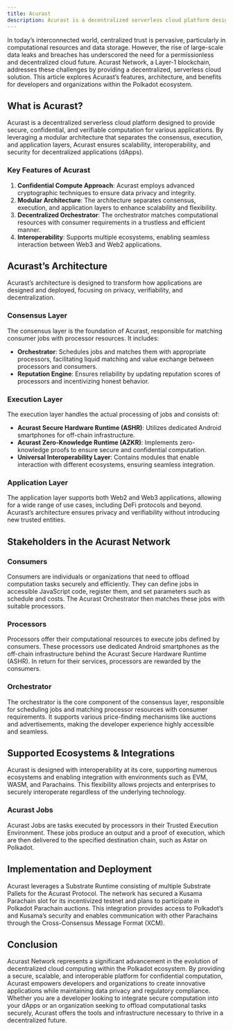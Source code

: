 ```yaml
---
title: Acurast
description: Acurast is a decentralized serverless cloud platform designed to provide secure, confidential, and verifiable computation for various application.
---
```


In today’s interconnected world, centralized trust is pervasive, particularly in computational resources and data storage. However, the rise of large-scale data leaks and breaches has underscored the need for a permissionless and decentralized cloud future. Acurast Network, a Layer-1 blockchain, addresses these challenges by providing a decentralized, serverless cloud solution. This article explores Acurast’s features, architecture, and benefits for developers and organizations within the Polkadot ecosystem.

What is Acurast?
----------------

Acurast is a decentralized serverless cloud platform designed to provide secure, confidential, and verifiable computation for various applications. By leveraging a modular architecture that separates the consensus, execution, and application layers, Acurast ensures scalability, interoperability, and security for decentralized applications (dApps).

### Key Features of Acurast

1. **Confidential Compute Approach**: Acurast employs advanced cryptographic techniques to ensure data privacy and integrity.
2. **Modular Architecture**: The architecture separates consensus, execution, and application layers to enhance scalability and flexibility.
3. **Decentralized Orchestrator**: The orchestrator matches computational resources with consumer requirements in a trustless and efficient manner.
4. **Interoperability**: Supports multiple ecosystems, enabling seamless interaction between Web3 and Web2 applications.

Acurast’s Architecture
----------------------

Acurast’s architecture is designed to transform how applications are designed and deployed, focusing on privacy, verifiability, and decentralization.

### Consensus Layer

The consensus layer is the foundation of Acurast, responsible for matching consumer jobs with processor resources. It includes:

- **Orchestrator**: Schedules jobs and matches them with appropriate processors, facilitating liquid matching and value exchange between processors and consumers.
- **Reputation Engine**: Ensures reliability by updating reputation scores of processors and incentivizing honest behavior.

### Execution Layer

The execution layer handles the actual processing of jobs and consists of:

- **Acurast Secure Hardware Runtime (ASHR)**: Utilizes dedicated Android smartphones for off-chain infrastructure.
- **Acurast Zero-Knowledge Runtime (AZKR)**: Implements zero-knowledge proofs to ensure secure and confidential computation.
- **Universal Interoperability Layer**: Contains modules that enable interaction with different ecosystems, ensuring seamless integration.

### Application Layer

The application layer supports both Web2 and Web3 applications, allowing for a wide range of use cases, including DeFi protocols and beyond. Acurast’s architecture ensures privacy and verifiability without introducing new trusted entities.

Stakeholders in the Acurast Network
-----------------------------------

### Consumers

Consumers are individuals or organizations that need to offload computation tasks securely and efficiently. They can define jobs in accessible JavaScript code, register them, and set parameters such as schedule and costs. The Acurast Orchestrator then matches these jobs with suitable processors.

### Processors

Processors offer their computational resources to execute jobs defined by consumers. These processors use dedicated Android smartphones as the off-chain infrastructure behind the Acurast Secure Hardware Runtime (ASHR). In return for their services, processors are rewarded by the consumers.

### Orchestrator

The orchestrator is the core component of the consensus layer, responsible for scheduling jobs and matching processor resources with consumer requirements. It supports various price-finding mechanisms like auctions and advertisements, making the developer experience highly accessible and seamless.

Supported Ecosystems &amp; Integrations
---------------------------------------

Acurast is designed with interoperability at its core, supporting numerous ecosystems and enabling integration with environments such as EVM, WASM, and Parachains. This flexibility allows projects and enterprises to securely interoperate regardless of the underlying technology.

### Acurast Jobs

Acurast Jobs are tasks executed by processors in their Trusted Execution Environment. These jobs produce an output and a proof of execution, which are then delivered to the specified destination chain, such as Astar on Polkadot.

Implementation and Deployment
-----------------------------

Acurast leverages a Substrate Runtime consisting of multiple Substrate Pallets for the Acurast Protocol. The network has secured a Kusama Parachain slot for its incentivized testnet and plans to participate in Polkadot Parachain auctions. This integration provides access to Polkadot’s and Kusama’s security and enables communication with other Parachains through the Cross-Consensus Message Format (XCM).

Conclusion
----------

Acurast Network represents a significant advancement in the evolution of decentralized cloud computing within the Polkadot ecosystem. By providing a secure, scalable, and interoperable platform for confidential computation, Acurast empowers developers and organizations to create innovative applications while maintaining data privacy and regulatory compliance. Whether you are a developer looking to integrate secure computation into your dApps or an organization seeking to offload computational tasks securely, Acurast offers the tools and infrastructure necessary to thrive in a decentralized future.
